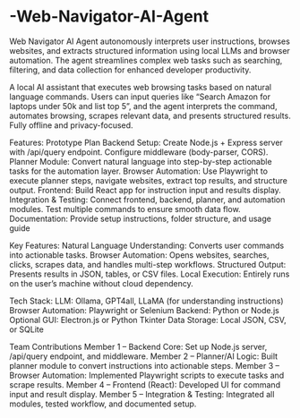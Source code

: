 # -Web-Navigator-AI-Agent
Web Navigator AI Agent autonomously interprets user instructions, browses websites, and extracts structured information using local LLMs and browser automation. The agent streamlines complex web tasks such as searching, filtering, and data collection for enhanced developer productivity.

A local AI assistant that executes web browsing tasks based on natural language commands. Users can input queries like “Search Amazon for laptops under 50k and list top 5”, and the agent interprets the command, automates browsing, scrapes relevant data, and presents structured results. Fully offline and privacy-focused.

Features:
Prototype Plan
Backend Setup: Create Node.js + Express server with /api/query endpoint. Configure middleware (body-parser, CORS).
Planner Module: Convert natural language into step-by-step actionable tasks for the automation layer.
Browser Automation: Use Playwright to execute planner steps, navigate websites, extract top results, and structure output.
Frontend: Build React app for instruction input and results display.
Integration & Testing: Connect frontend, backend, planner, and automation modules. Test multiple commands to ensure smooth data flow.
Documentation: Provide setup instructions, folder structure, and usage guide

Key Features:
Natural Language Understanding: Converts user commands into actionable tasks.
Browser Automation: Opens websites, searches, clicks, scrapes data, and handles multi-step workflows.
Structured Output: Presents results in JSON, tables, or CSV files.
Local Execution: Entirely runs on the user’s machine without cloud dependency.

Tech Stack:
LLM: Ollama, GPT4all, LLaMA (for understanding instructions)
Browser Automation: Playwright or Selenium
Backend: Python or Node.js
Optional GUI: Electron.js or Python Tkinter
Data Storage: Local JSON, CSV, or SQLite

Team Contributions 
Member 1 – Backend Core: Set up Node.js server, /api/query endpoint, and middleware.
Member 2 – Planner/AI Logic: Built planner module to convert instructions into actionable steps.
Member 3 – Browser Automation: Implemented Playwright scripts to execute tasks and scrape results.
Member 4 – Frontend (React): Developed UI for command input and result display.
Member 5 – Integration & Testing: Integrated all modules, tested workflow, and documented setup.
